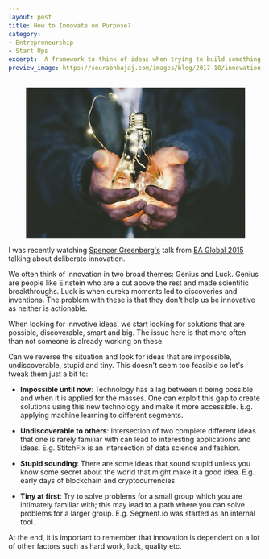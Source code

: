 ```yaml
---
layout: post
title: How to Innovate on Purpose?
category:
- Entrepreneurship
- Start Ups
excerpt:  A framework to think of ideas when trying to build something innovative. Based on a talk from Spencer Greenberg on deliberate innovation.
preview_image: https://sourabhbajaj.com/images/blog/2017-10/innovation.png
---
```


<img src="/images/blog/2017-10/innovation.png" align="center" alt="Innovation" style="margin:auto; display:block;"/>

I was recently watching [Spencer Greenberg's](http://www.spencergreenberg.com/) talk from [EA Global 2015](https://www.youtube.com/watch?v=LiVyRtS_d9o) talking about deliberate innovation.

We often think of innovation in two broad themes: Genius and Luck. Genius are people like Einstein who are a cut above the rest and made scientific breakthroughs. Luck is when eureka moments led to discoveries and inventions. The problem with these is that they don't help us be innovative as neither is actionable.

When looking for innvotive ideas, we start looking for solutions that are possible, discoverable, smart and big. The issue here is that more often than not someone is already working on these.

Can we reverse the situation and look for ideas that are impossible, undiscoverable, stupid and tiny. This doesn't seem too feasible so let's tweak them just a bit to:

- **Impossible until now**: Technology has a lag between it being possible and when it is applied for the masses. One can exploit this gap to create solutions using this new technology and make it more accessible. E.g. applying machine learning to different segments.

- **Undiscoverable to others**: Intersection of two complete different ideas that one is rarely familiar with can lead to interesting applications and ideas. E.g. StitchFix is an intersection of data science and fashion.

- **Stupid sounding**: There are some ideas that sound stupid unless you know some secret about the world that might make it a good idea. E.g. early days of blockchain and cryptocurrencies.

- **Tiny at first**: Try to solve problems for a small group which you are intimately familiar with; this may lead to a path where you can solve problems for a larger group. E.g. Segment.io was started as an internal tool.

At the end, it is important to remember that innovation is dependent on a lot of other factors such as hard work, luck, quality etc.
